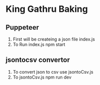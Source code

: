 # King Gathru Baking

## Puppeteer

1. First will be createing a json file  index.js
2. To Run index.js
   npm start


## jsontocsv convertor

1. To convert json to csv use jsontoCsv.js
2. To jsontoCsv.js
   npm run dev
